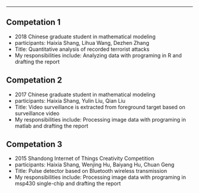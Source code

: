 ---
## Competation 1

- 2018 Chinese graduate student in mathematical modeling
- participants: Haixia Shang, Lihua Wang, Dezhen Zhang
- Title: Quantitative analysis of recorded terrorist attacks
- My responsibilities include: Analyzing data with programing in R and drafting the report

## Competation 2

- 2017 Chinese graduate student in mathematical modeling
- participants: Haixia Shang, Yulin Liu, Qian Liu
- Title: Video surveillance is extracted from foreground target based on surveillance video
- My responsibilities include: Processing image data with programing in matlab and drafting the report

## Competation 3

- 2015 Shandong Internet of Things Creativity Competition
- participants: Haixia Shang, Wenjing Hu, Baiyang Hu, Chuan Geng
- Title: Pulse detector based on Bluetooth wireless transmission
- My responsibilities include: Processing image data with programing in msp430 single-chip and drafting the report